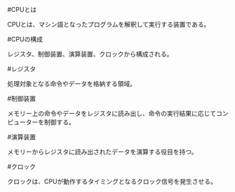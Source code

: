 #CPUとは

CPUとは、マシン語となったプログラムを解釈して実行する装置である。

#CPUの構成

レジスタ、制御装置、演算装置、クロックから構成される。

#レジスタ

処理対象となる命令やデータを格納する領域。

#制御装置

メモリー上の命令やデータをレジスタに読み出し、命令の実行結果に応じてコンピューターを制御する。

#演算装置

メモリーからレジスタに読み出されたデータを演算する役目を持つ。

#クロック

クロックは、CPUが動作するタイミングとなるクロック信号を発生させる。
